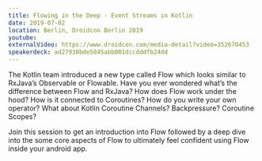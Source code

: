```yaml
---
title: Flowing in the Deep - Event Streams in Kotlin
date: 2019-07-02
location: Berlin, Droidcon Berlin 2019
youtube: 
externalVideo: https://www.droidcon.com/media-detail?video=352670453
speakerdeck: ad27938bde5845abb001dccdddfb24dd
---
```


The Kotlin team introduced a new type called Flow which looks similar to RxJava’s Observable or Flowable. Have you ever wondered what’s the difference between Flow and RxJava? How does Flow work under the hood? How is it connected to Coroutines? How do you write your own operator? What about Kotlin Coroutine Channels? Backpressure? Coroutine Scopes?

Join this session to get an introduction into Flow followed by a deep dive into the some core aspects of Flow to ultimately feel confident using Flow inside your android app.
